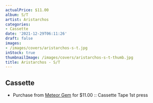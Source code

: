 ```yaml
---
actualPrice: $11.00
album: S/T
artist: Aristarchos
categories:
- Cassette
date: '2021-12-29T06:11:26'
draft: false
images:
- /images/covers/aristarchos-s-t.jpg
inStock: true
thumbnailImage: /images/covers/aristarchos-s-t-thumb.jpg
title: Aristarchos - S/T
---
```


## Cassette
* Purchase from [Meteor Gem](https://meteor-gem.com/products/aristarchos-s-t-cassette-1) for $11.00 :: Cassette Tape 1st press
